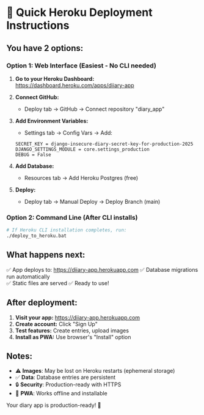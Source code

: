 # 🚀 Quick Heroku Deployment Instructions

## You have 2 options:

### **Option 1: Web Interface (Easiest - No CLI needed)**

1. **Go to your Heroku Dashboard:**
   https://dashboard.heroku.com/apps/diiary-app

2. **Connect GitHub:**
   - Deploy tab → GitHub → Connect repository "diary_app"

3. **Add Environment Variables:**
   - Settings tab → Config Vars → Add:
   ```
   SECRET_KEY = django-insecure-diary-secret-key-for-production-2025
   DJANGO_SETTINGS_MODULE = core.settings_production
   DEBUG = False
   ```

4. **Add Database:**
   - Resources tab → Add Heroku Postgres (free)

5. **Deploy:**
   - Deploy tab → Manual Deploy → Deploy Branch (main)

### **Option 2: Command Line (After CLI installs)**

```bash
# If Heroku CLI installation completes, run:
./deploy_to_heroku.bat
```

## **What happens next:**

✅ App deploys to: https://diiary-app.herokuapp.com
✅ Database migrations run automatically  
✅ Static files are served
✅ Ready to use!

## **After deployment:**

1. **Visit your app:** https://diiary-app.herokuapp.com
2. **Create account:** Click "Sign Up" 
3. **Test features:** Create entries, upload images
4. **Install as PWA:** Use browser's "Install" option

## **Notes:**

- ⚠️ **Images**: May be lost on Heroku restarts (ephemeral storage)
- ✅ **Data**: Database entries are persistent
- 🔒 **Security**: Production-ready with HTTPS
- 📱 **PWA**: Works offline and installable

Your diary app is production-ready! 🎉

